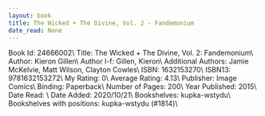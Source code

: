 ```yaml
---
layout: book
title: The Wicked + The Divine, Vol. 2 - Fandemonium
date_read: None
---
```


Book Id: 24666002\ 
Title: The Wicked + The Divine, Vol. 2: Fandemonium\ 
Author: Kieron Gillen\ 
Author l-f: Gillen, Kieron\ 
Additional Authors: Jamie McKelvie, Matt Wilson, Clayton Cowles\ 
ISBN: 1632153270\ 
ISBN13: 9781632153272\ 
My Rating: 0\ 
Average Rating: 4.13\ 
Publisher: Image Comics\ 
Binding: Paperback\ 
Number of Pages: 200\ 
Year Published: 2015\ 
Date Read: \ 
Date Added: 2020/10/21\ 
Bookshelves: kupka-wstydu\ 
Bookshelves with positions: kupka-wstydu (#1814)\ 

